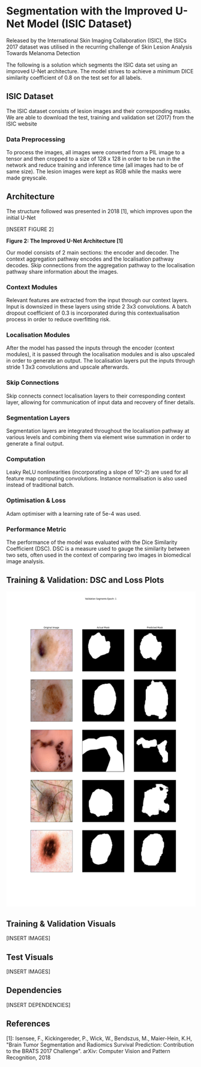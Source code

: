# Segmentation with the Improved U-Net Model (ISIC Dataset)

Released by the International Skin Imaging Collaboration (ISIC), the ISICs 2017 dataset was utilised in the recurring challenge of Skin Lesion Analysis Towards Melanoma Detection

The following is a solution which segments the ISIC data set using an improved U-Net architecture. The model strives to achieve a minimum DICE similarity coefficient of 0.8 on the test set for all labels.

## ISIC Dataset
The ISIC dataset consists of lesion images and their corresponding masks. We are able to download the test, training and validation set (2017) from the ISIC website

### Data Preprocessing
To process the images, all images were converted from a PIL image to a tensor and then cropped to a size of 128 x 128 in order to be run in the network and reduce training and inference time (all images had to be of same size). The lesion images were kept as RGB while the masks were made greyscale. 

## Architecture
The structure followed was presented in 2018 [1], which improves upon the initial U-Net

[INSERT FIGURE 2]

__Figure 2: The Improved U-Net Architecture [1]__

Our model consists of 2 main sections: the encoder and decoder. The context aggregation pathway encodes and the localisation pathway decodes. Skip connections from the aggregation pathway to the localisation pathway share information about the images.

### Context Modules
Relevant features are extracted from the input through our context layers. Input is downsized in these layers using stride 2 3x3 convolutions. A batch dropout coefficient of 0.3 is incorporated during this contextualisation process in order to reduce overfitting risk. 

### Localisation Modules
After the model has passed the inputs through the encoder (context modules), it is passed through the localisation modules and is also upscaled in order to generate an output. The localisation layers put the inputs through stride 1 3x3 convolutions and upscale afterwards.

### Skip Connections
Skip connects connect localisation layers to their corresponding context layer, allowing for communication of input data and recovery of finer details.

### Segmentation Layers
Segmentation layers are integrated throughout the localisation pathway at various levels and combining them via element wise summation in order to generate a final output.

### Computation
Leaky ReLU nonlinearities (incorporating a slope of 10^-2) are used for all feature map computing convolutions. Instance normalisation is also used instead of traditional batch.

### Optimisation & Loss
Adam optimiser with a learning rate of 5e-4 was used.

### Performance Metric
The performance of the model was evaluated with the Dice Similarity Coefficient (DSC). DSC is a measure used to gauge the similarity between two sets, often used in the context of comparing two images in biomedical image analysis.

## Training & Validation: DSC and Loss Plots

![ValidationSegEpoch1Plot](./recognition/plots/ValidationSegmentsEpoch1.png)

## Training & Validation Visuals

[INSERT IMAGES]

## Test Visuals

[INSERT IMAGES]

## Dependencies

[INSERT DEPENDENCIES]
 
## References
[1]: Isensee, F., Kickingereder, P., Wick, W., Bendszus, M., Maier-Hein, K.H, "Brain Tumor Segmentation and Radiomics Survival Prediction: Contribution to the BRATS 2017 Challenge". arXiv: Computer Vision and Pattern Recognition, 2018



